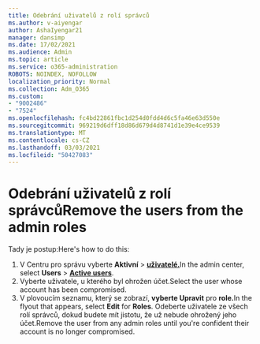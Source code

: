 ```yaml
---
title: Odebrání uživatelů z rolí správců
ms.author: v-aiyengar
author: AshaIyengar21
manager: dansimp
ms.date: 17/02/2021
ms.audience: Admin
ms.topic: article
ms.service: o365-administration
ROBOTS: NOINDEX, NOFOLLOW
localization_priority: Normal
ms.collection: Adm_O365
ms.custom:
- "9002486"
- "7524"
ms.openlocfilehash: fc4bd22861fbc1d254d0fdd4d6c5fa46e63d550e
ms.sourcegitcommit: 969219d6dff18d86d679d4d8741d1e39e4ce9539
ms.translationtype: MT
ms.contentlocale: cs-CZ
ms.lasthandoff: 03/03/2021
ms.locfileid: "50427083"
---
```

# <a name="remove-the-users-from-the-admin-roles"></a><span data-ttu-id="69435-102">Odebrání uživatelů z rolí správců</span><span class="sxs-lookup"><span data-stu-id="69435-102">Remove the users from the admin roles</span></span>

<span data-ttu-id="69435-103">Tady je postup:</span><span class="sxs-lookup"><span data-stu-id="69435-103">Here's how to do this:</span></span>

1. <span data-ttu-id="69435-104">V Centru pro správu vyberte **Aktivní**  >  [**uživatelé.**](https://go.microsoft.com/fwlink/p/?linkid=834822)</span><span class="sxs-lookup"><span data-stu-id="69435-104">In the admin center, select **Users** > [**Active users**](https://go.microsoft.com/fwlink/p/?linkid=834822).</span></span>
1. <span data-ttu-id="69435-105">Vyberte uživatele, u kterého byl ohrožen účet.</span><span class="sxs-lookup"><span data-stu-id="69435-105">Select the user whose account has been compromised.</span></span>
1. <span data-ttu-id="69435-106">V plovoucím seznamu, který se zobrazí, **vyberte Upravit** pro **role.**</span><span class="sxs-lookup"><span data-stu-id="69435-106">In the flyout that appears, select **Edit** for **Roles**.</span></span> <span data-ttu-id="69435-107">Odeberte uživatele ze všech rolí správců, dokud budete mít jistotu, že už nebude ohrožený jeho účet.</span><span class="sxs-lookup"><span data-stu-id="69435-107">Remove the user from any admin roles until you're confident their account is no longer compromised.</span></span>

